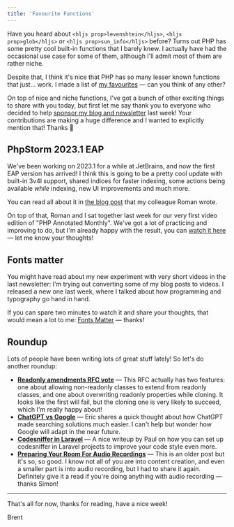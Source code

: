 ```yaml
---
title: 'Favourite Functions'
---
```


Have you heard about `<hljs prop>levenshtein</hljs>`, `<hljs prop>glob</hljs>` or `<hljs prop>sun_info</hljs>` before? Turns out PHP has some pretty cool built-in functions that I barely knew. I actually have had the occasional use case for some of them, although I'll admit most of them are rather niche. 

Despite that, I think it's nice that PHP has so many lesser known functions that just… work. I made a list of [my favourites](https://aggregate.stitcher.io/post/0fb84ab7-5c1c-4095-a5a8-d0a83c23ae23) — can you think of any other?

On top of nice and niche functions, I've got a bunch of other exciting things to share with you today, but first let me say thank you to everyone who decided to help [sponsor my blog and newsletter](https://aggregate.stitcher.io/links/27b1f2b4-2cde-4e8f-8857-491bd3bccee4) last week! Your contributions are making a huge difference and I wanted to explicitly mention that! Thanks 🙏

## PhpStorm 2023.1 EAP

We've been working on 2023.1 for a while at JetBrains, and now the first EAP version has arrived! I think this is going to be a pretty cool update with built-in 3v4l support, shared indices for faster indexing, some actions being available _while_ indexing, new UI improvements and much more.

You can read all about it in [the blog post](https://aggregate.stitcher.io/post/42942bbf-34b6-410d-afe7-8c47f1247031) that my colleague Roman wrote.

On top of that, Roman and I sat together last week for our very first video edition of "PHP Annotated Monthly". We've got a lot of practicing and improving to do, but I'm already happy with the result, you can [watch it here](https://aggregate.stitcher.io/links/1e9f8190-a2b9-40b2-ab5c-43e74bc94757) — let me know your thoughts!

## Fonts matter

You might have read about my new experiment with very short videos in the last newsletter: I'm trying out converting some of my blog posts to videos. I released a new one last week, where I talked about how programming and typography go hand in hand. 

If you can spare two minutes to watch it and share your thoughts, that would mean a lot to me: [Fonts Matter](https://aggregate.stitcher.io/links/8021e403-a1c7-484e-9a35-1801286db3d0) — thanks!

## Roundup

Lots of people have been writing lots of great stuff lately! So let's do another roundup:

- **[Readonly amendments RFC vote](https://aggregate.stitcher.io/post/30817d01-b4dd-494a-80c4-f178990966f1)** — This RFC actually has two features: one about allowing non-readonly classes to extend from readonly classes, and one about overwriting readonly properties while cloning. It looks like the first will fail, but the cloning one is very likely to succeed, which I'm really happy about!
- **[ChatGPT vs Google](https://aggregate.stitcher.io/post/f8b42551-6371-4d33-9296-76f6d344a5d5)** — Eric shares a quick thought about how ChatGPT made searching solutions much easier. I can't help but wonder how Google will adapt in the near future.
- **[Codesniffer in Laravel](https://aggregate.stitcher.io/post/061f5ec6-7610-456d-8016-cdc53bab6182)** — A nice writeup by Paul on how you can set up codesniffer in Laravel projects to improve your code style even more.
- **[Preparing Your Room For Audio Recordings](https://aggregate.stitcher.io/post/c0e716ae-e1b9-441b-936a-04acb06df0c3)** — This is an older post but it's so, so good. I know not all of you are into content creation, and even a smaller part is into audio recording, but I had to share it again. Definitely give it a read if you're doing anything with audio recording — thanks Simon!

---

That's all for now, thanks for reading, have a nice week!

Brent